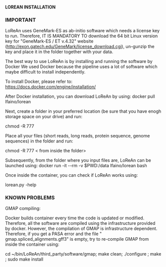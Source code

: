 #### LOREAN INSTALLATION

### IMPORTANT
LoReAn uses GeneMark-ES as ab-initio software which needs a license key to run. Therefore, IT IS MANDATORY TO download the 64 bit Linux version key for "GeneMark-ES / ET v.4.32" website (http://exon.gatech.edu/GeneMark/license_download.cgi), un-gunzip the key and place it in the folder together with your data.

The best way to use LoReAn is by installing and running the software by Docker
We used Docker because the pipeline uses a lot of software which maybe difficult to install independently.

To install Docker, please refer to:
https://docs.docker.com/engine/installation/

After Docker installation, you can download LoReAn by using:
docker pull lfaino/lorean

Next, create a folder in your preferred location (be sure that you have enogh storage space on your drive) and run: 

chmod -R 777 <folder>

Place all your files (short reads, long reads, protein sequence, genome sequences) in the folder and run:

chmod -R 777 < from inside the folder> 


Subsequently, from the folder where you input files are, LoReAn can be launched using:
docker run -it --rm -v $PWD:/data lfaino/lorean bash

Once inside the container, you can check if LoReAn works using:

lorean.py -help


### KNOWN PROBLEMS 

GMAP compiling:

Docker builds container every time the code is updated or modified. Therefore, all the software are compiled using the infrastructure provided by docker. However, the compilation of GMAP is infrastructure dependent. Therefore, if you get a PASA error and the file " gmap.spliced_alignments.gff3" is empty, try to re-compile GMAP from inside the container using:

cd ~/bin/LoReAn/third_party/software/gmap; make clean; ./configure ; make ; sudo make install


